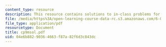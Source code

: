 ```yaml
---
content_type: resource
description: This resource contains solutions to in-class problems for week 9, monday.
file: /media/https%3A/open-learning-course-data-rc.s3.amazonaws.com/6-042j-mathematics-for-computer-science-fall-2005/04e6b88290364663f87a82f6d3c843dc_cp9msol.pdf
file_type: application/pdf
resourcetype: Document
title: cp9msol.pdf
uid: 04e6b882-9036-4663-f87a-82f6d3c843dc
---
```

